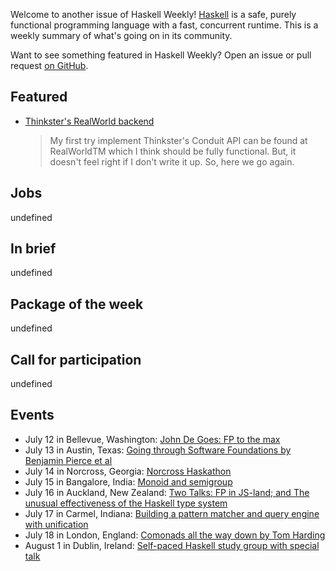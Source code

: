 <!-- 2018-07-12 unpublished -->

Welcome to another issue of Haskell Weekly!
[Haskell](https://haskell-lang.org) is a safe, purely functional programming language with a fast, concurrent runtime.
This is a weekly summary of what's going on in its community.

Want to see something featured in Haskell Weekly?
Open an issue or pull request [on GitHub](https://github.com/haskellweekly/haskellweekly.github.io).

## Featured

-   [Thinkster's RealWorld backend](https://siskam.link/2018-07-02-thinkster-s-realworld---backend.html)

    > My first try implement Thinkster's Conduit API can be found at RealWorldTM which I think should be fully functional. But, it doesn't feel right if I don't write it up. So, here we go again.

## Jobs

undefined

## In brief

undefined

## Package of the week

undefined

## Call for participation

undefined

## Events

-   July 12 in Bellevue, Washington: [John De Goes: FP to the max](https://www.meetup.com/fun-c-group/events/251564565/)
-   July 13 in Austin, Texas: [Going through Software Foundations by Benjamin Pierce et al](https://www.meetup.com/Austin-Types-Theorems-and-Programming-Languages/events/252485072/)
-   July 14 in Norcross, Georgia: [Norcross Haskathon](https://www.meetup.com/Atlanta-Functional-Programming-Meetup/events/252467636/)
-   July 15 in Bangalore, India: [Monoid and semigroup](https://www.meetup.com/Bangalore-Functional-Programmers-Meetup/events/252365783/)
-   July 16 in Auckland, New Zealand: [Two Talks: FP in JS-land; and The unusual effectiveness of the Haskell type system](https://www.meetup.com/Functional-Programming-Auckland/events/252103853/)
-   July 17 in Carmel, Indiana: [Building a pattern matcher and query engine with unification](https://www.meetup.com/Indy-FP/events/252506502/)
-   July 18 in London, England: [Comonads all the way down by Tom Harding](https://www.meetup.com/Papers-We-Love-London/events/252626633/)
-   August 1 in Dublin, Ireland: [Self-paced Haskell study group with special talk](https://www.meetup.com/haskell-dublin-meetup/events/252468400/)
